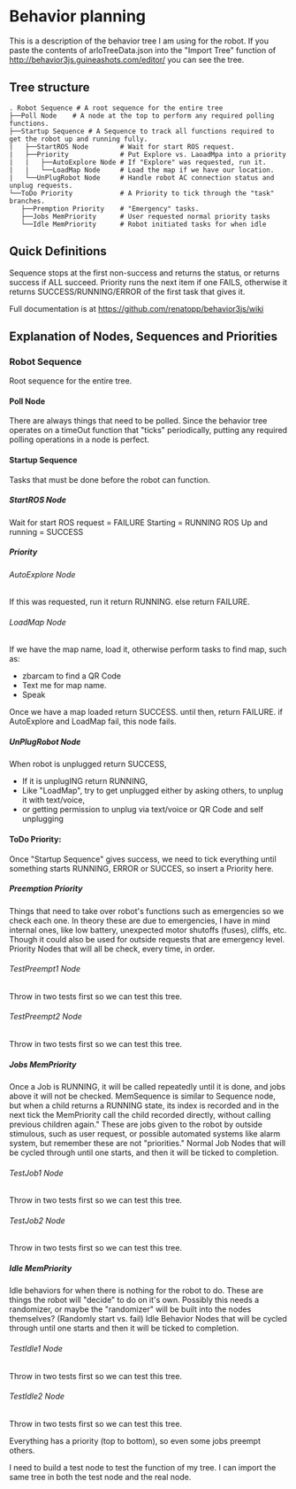 # Behavior planning #

This is a description of the behavior tree I am using for the robot.
If you paste the contents of arloTreeData.json into the "Import Tree"
function of http://behavior3js.guineashots.com/editor/ you can see
the tree.

## Tree structure ##

    . Robot Sequence # A root sequence for the entire tree
    ├──Poll Node    # A node at the top to perform any required polling functions.
    ├──Startup Sequence # A Sequence to track all functions required to get the robot up and running fully.
    |   ├──StartROS Node        # Wait for start ROS request.
    |   ├──Priority             # Put Explore vs. LaoadMpa into a priority
    |   |   ├──AutoExplore Node # If "Explore" was requested, run it.
    |   |   └──LoadMap Node     # Load the map if we have our location.
    |   └──UnPlugRobot Node     # Handle robot AC connection status and unplug requests.
    └──ToDo Priority            # A Priority to tick through the "task" branches.
       ├──Premption Priority    # "Emergency" tasks.
       ├──Jobs MemPriority      # User requested normal priority tasks
       └──Idle MemPriority      # Robot initiated tasks for when idle

## Quick Definitions ##

Sequence stops at the first non-success and returns the status,
or returns success if ALL succeed.
Priority runs the next item if one FAILS,
otherwise it returns SUCCESS/RUNNING/ERROR of the first task that gives it.

Full documentation is at https://github.com/renatopp/behavior3js/wiki

## Explanation of Nodes, Sequences and Priorities ##

### Robot Sequence
Root sequence for the entire tree.

#### Poll Node
There are always things that need to be polled. Since the behavior tree operates on a timeOut function that "ticks" periodically,
putting any required polling operations in a node is perfect.

#### Startup Sequence
Tasks that must be done before the robot can function.

##### StartROS Node
Wait for start ROS request = FAILURE
                Starting = RUNNING
                ROS Up and running = SUCCESS

##### Priority
###### AutoExplore Node
If this was requested, run it
                        return RUNNING.
                        else return FAILURE.
###### LoadMap Node
If we have the map name, load it, otherwise perform tasks to find map, such as:
- zbarcam to find a QR Code
- Text me for map name.
- Speak

Once we have a map loaded return SUCCESS.
until then, return FAILURE.
if AutoExplore and LoadMap fail, this node fails.

##### UnPlugRobot Node
When robot is unplugged return SUCCESS,
- If it is unplugING return RUNNING,
- Like "LoadMap", try to get unplugged either by asking others, to unplug it with text/voice,
- or getting permission to unplug via text/voice or QR Code and self unplugging

#### ToDo Priority:
Once "Startup Sequence" gives success, we need to tick everything until something starts RUNNING, ERROR or SUCCES, so insert a Priority here.
##### Preemption Priority
Things that need to take over robot's functions such as emergencies so we check each one.
In theory these are due to emergencies,
I have in mind internal ones, like low battery, unexpected motor shutoffs (fuses), cliffs, etc.
Though it could also be used for outside requests that are emergency level.
Priority Nodes that will all be check, every time, in order.
###### TestPreempt1 Node
Throw in two tests first so we can test this tree.
###### TestPreempt2 Node
Throw in two tests first so we can test this tree.

##### Jobs MemPriority
Once a Job is RUNNING, it will be called repeatedly until it is done, and jobs above it will not be checked.
MemSequence is similar to Sequence node, but when a child returns a RUNNING state, its index is recorded and in the next tick the MemPriority call the child recorded directly, without calling previous children again."
These are jobs given to the robot by outside stimulous, such as user request, or possible automated systems like alarm system, but remember these are not "priorities."
Normal Job Nodes that will be cycled through until one starts, and then it will be ticked to completion.
###### TestJob1 Node
Throw in two tests first so we can test this tree.
###### TestJob2 Node
Throw in two tests first so we can test this tree.

##### Idle MemPriority
Idle behaviors for when there is nothing for the robot to do. These are things the robot will "decide" to do on it's own. Possibly this needs a randomizer, or maybe the "randomizer" will be built into the nodes themselves? (Randomly start vs. fail)
Idle Behavior Nodes that will be cycled through until one starts and then it will be ticked to completion.
###### TestIdle1 Node
Throw in two tests first so we can test this tree.
###### TestIdle2 Node
Throw in two tests first so we can test this tree.

Everything has a priority (top to bottom), so even some jobs preempt others.

I need to build a test node to test the function of my tree.
I can import the same tree in both the test node and the real node.
